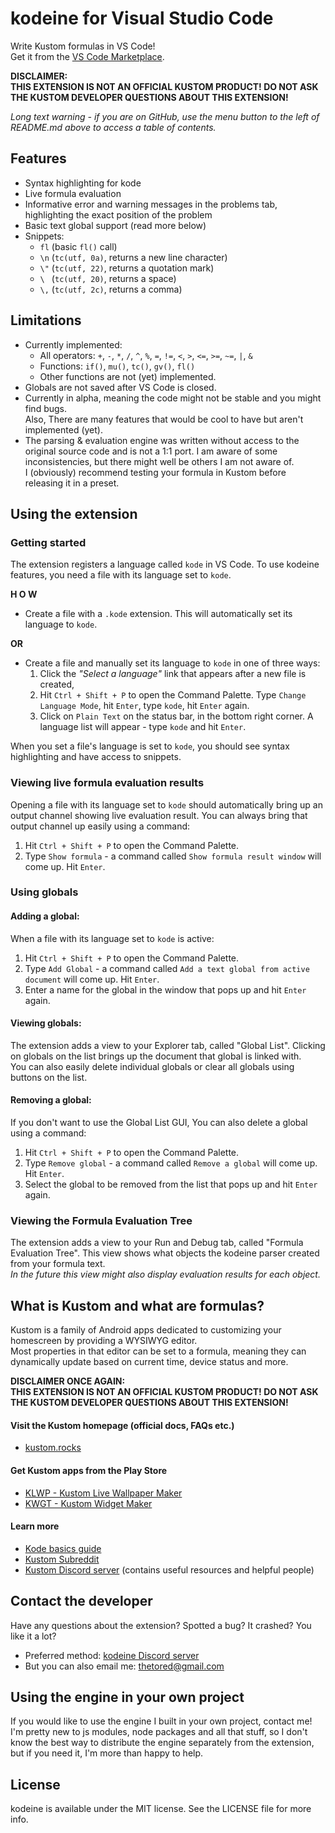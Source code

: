 # kodeine for Visual Studio Code

Write Kustom formulas in VS Code!  
Get it from the [VS Code Marketplace](https://marketplace.visualstudio.com/items?itemName=tored.kodeine).

**DISCLAIMER:**  
**THIS EXTENSION IS NOT AN OFFICIAL KUSTOM PRODUCT! DO NOT ASK THE KUSTOM DEVELOPER QUESTIONS ABOUT THIS EXTENSION!**

*Long text warning - if you are on GitHub, use the menu button to the left of README.md above to access a table of contents.*

## Features

- Syntax highlighting for kode
- Live formula evaluation
- Informative error and warning messages in the problems tab, highlighting the exact position of the problem
- Basic text global support (read more below)
- Snippets:
    - `fl` (basic `fl()` call)
    - `\n` (`tc(utf, 0a)`, returns a new line character)
    - `\"` (`tc(utf, 22)`, returns a quotation mark)
    - `\ ` (`tc(utf, 20)`, returns a space)
    - `\,` (`tc(utf, 2c)`, returns a comma)


## Limitations

- Currently implemented:
    - All operators: `+`, `-`, `*`, `/`, `^`, `%`, `=`, `!=`, `<`, `>`, `<=`, `>=`, `~=`, `|`, `&`
    - Functions: `if()`, `mu()`, `tc()`, `gv()`, `fl()`
    - Other functions are not (yet) implemented.
- Globals are not saved after VS Code is closed.
- Currently in alpha, meaning the code might not be stable and you might find bugs.  
Also, There are many features that would be cool to have but aren't implemented (yet).
- The parsing & evaluation engine was written without access to the original source code and is not a 1:1 port. I am aware of some inconsistencies, but there might well be others I am not aware of.  
I (obviously) recommend testing your formula in Kustom before releasing it in a preset.


## Using the extension


### Getting started

The extension registers a language called `kode` in VS Code.
To use kodeine features, you need a file with its language set to `kode`.

**H O W**  

- Create a file with a `.kode` extension. This will automatically set its language to `kode`.

**OR**

- Create a file and manually set its language to `kode` in one of three  ways:
    1. Click the *"Select a language"* link that appears after a new file is created,
    2. Hit `Ctrl + Shift + P` to open the Command Palette. Type `Change Language Mode`, hit `Enter`, type `kode`, hit `Enter` again.
    3. Click on `Plain Text` on the status bar, in the bottom right corner. A language list will appear - type `kode` and hit `Enter`.

When you set a file's language is set to `kode`, you should see syntax highlighting and have access to snippets.

### Viewing live formula evaluation results

Opening a file with its language set to `kode` should automatically bring up an output channel showing live evaluation result. You can always bring that output channel up easily using a command:

1. Hit `Ctrl + Shift + P` to open the Command Palette.
2. Type `Show formula` - a command called `Show formula result window` will come up. Hit `Enter`.


### Using globals

#### Adding a global:

When a file with its language set to `kode` is active:

1. Hit `Ctrl + Shift + P` to open the Command Palette. 
2. Type `Add Global` - a command called `Add a text global from active document` will come up. Hit `Enter`.
3. Enter a name for the global in the window that pops up and hit `Enter` again. 

#### Viewing globals:

The extension adds a view to your Explorer tab, called "Global List". Clicking on globals on the list brings up the document that global is linked with.  
You can also easily delete individual globals or clear all globals using buttons on the list.


#### Removing a global:

If you don't want to use the Global List GUI, You can also delete a global using a command:

1. Hit `Ctrl + Shift + P` to open the Command Palette.
2. Type `Remove global` - a command called `Remove a global` will come up. Hit `Enter`.
3. Select the global to be removed from the list that pops up and hit `Enter` again.


### Viewing the Formula Evaluation Tree

The extension adds a view to your Run and Debug tab, called "Formula Evaluation Tree". This view shows what objects the kodeine parser created from your formula text.  
*In the future this view might also display evaluation results for each object.*


## What is Kustom and what are formulas?

Kustom is a family of Android apps dedicated to customizing your homescreen by providing a WYSIWYG editor.  
Most properties in that editor can be set to a formula, meaning they can dynamically update based on current time, device status and more.

**DISCLAIMER ONCE AGAIN:**  
**THIS EXTENSION IS NOT AN OFFICIAL KUSTOM PRODUCT! DO NOT ASK THE KUSTOM DEVELOPER QUESTIONS ABOUT THIS EXTENSION!**

#### Visit the Kustom homepage (official docs, FAQs etc.)

- [kustom.rocks](https://kustom.rocks/)

#### Get Kustom apps from the Play Store

- [KLWP - Kustom Live Wallpaper Maker](https://play.google.com/store/apps/details?id=org.kustom.wallpaper)
- [KWGT - Kustom Widget Maker](https://play.google.com/store/apps/details?id=org.kustom.widget)

#### Learn more

- [Kode basics guide](https://docs.google.com/document/d/1Uv3UkTWrSWKEuVVZR0wDYYNrplR99GoRLO0p5m3n6aM/edit)
- [Kustom Subreddit](https://www.reddit.com/r/kustom)
- [Kustom Discord server](https://discord.gg/XhDkh3SFNt) (contains useful resources and helpful people)


## Contact the developer

Have any questions about the extension? Spotted a bug? It crashed? You like it a lot?
- Preferred method: [kodeine Discord server](https://discord.gg/ZPvjV7sxEP)
- But you can also email me: [thetored@gmail.com](mailto:thetored@gmail.com)

## Using the engine in your own project

If you would like to use the engine I built in your own project, contact me! I'm pretty new to js modules, node packages and all that stuff, so I don't know the best way to distribute the engine separately from the extension, but if you need it, I'm more than happy to help.

## License

kodeine is available under the MIT license. See the LICENSE file for more info.
